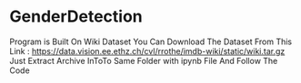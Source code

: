 # GenderDetection

Program is Built On Wiki Dataset 
You Can Download The Dataset From This Link : https://data.vision.ee.ethz.ch/cvl/rrothe/imdb-wiki/static/wiki.tar.gz
Just Extract Archive InToTo Same Folder with ipynb File And Follow The Code
